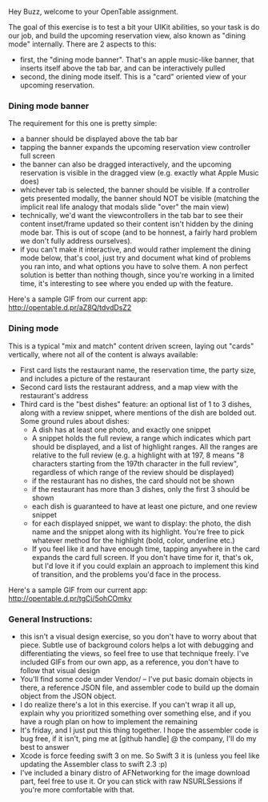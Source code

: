 Hey Buzz, welcome to your OpenTable assignment.

The goal of this exercise is to test a bit your UIKit abilities, so your task is do our job, and build the upcoming reservation view, also known as "dining mode" internally.
There are 2 aspects to this:

- first, the "dining mode banner". That's an apple music-like banner, that inserts itself above the tab bar, and can be interactively pulled
- second, the dining mode itself. This is a "card" oriented view of your upcoming reservation.

### Dining mode banner
The requirement for this one is pretty simple:

- a banner should be displayed above the tab bar
- tapping the banner expands the upcoming reservation view controller full screen
- the banner can also be dragged interactively, and the upcoming reservation is visible in the dragged view (e.g. exactly what Apple Music does)
- whichever tab is selected, the banner should be visible. If a controller gets presented modally, the banner should NOT be visible (matching the implicit real life analogy that modals slide "over" the main view)
- technically, we'd want the viewcontrollers in the tab bar to see their content inset/frame updated so their content isn't hidden by the dining mode bar. This is out of scope (and to be honnest, a fairly hard problem we don't fully address ourselves).
- if you can't make it interactive, and would rather implement the dining mode below, that's cool, just try and document what kind of problems you ran into, and what options you have to solve them. A non perfect solution is better than nothing though, since you're working in a limited time, it's interesting to see where you ended up with the feature.

Here's a sample GIF from our current app: http://opentable.d.pr/aZ8Q/tdvdDsZ2

### Dining mode
This is a typical "mix and match" content driven screen, laying out "cards" vertically, where not all of the content is always available:

- First card lists the restaurant name, the reservation time, the party size, and includes a picture of the restaurant
- Second card lists the restaurant address, and a map view with the restaurant's address
- Third card is the "best dishes" feature: an optional list of 1 to 3 dishes, along with a review snippet, where mentions of the dish are bolded out. Some ground rules about dishes:
	* A dish has at least one photo, and exactly one snippet
	* A snippet holds the full review, a range which indicates which part should be displayed, and a list of highlight ranges. All the ranges are relative to the full review (e.g. a highlight with at 197, 8 means "8 characters starting from the 197th character in the full review", regardless of which range of the review should be displayed)
	* if the restaurant has no dishes, the card should not be shown
	* if the restaurant has more than 3 dishes, only the first 3 should be shown
	* each dish is guaranteed to have at least one picture, and one review snippet
	* for each displayed snippet, we want to display: the photo, the dish name and the snippet along with its highlight. You're free to pick whatever method for the highlight (bold, color, underline etc.)
	* If you feel like it and have enough time, tapping anywhere in the card expands the card full screen. If you don't have time for it, that's ok, but I'd love it if you could explain an approach to implement this kind of transition, and the problems you'd face in the process.

Here's a sample GIF from our current app: http://opentable.d.pr/tgCj/5ohCOmky

### General Instructions:
- this isn't a visual design exercise, so you don't have to worry about that piece. Subtle use of background colors helps a lot with debugging and differentiating the views, so feel free to use that technique freely. I've included GIFs from our own app, as a reference, you don't have to follow that visual design
- You'll find some code under Vendor/ – I've put basic domain objects in there, a reference JSON file, and assembler code to build up the domain object from the JSON object.
- I do realize there's a lot in this exercise. If you can't wrap it all up, explain why you prioritized something over something else, and if you have a rough plan on how to implement the remaining
- It's friday, and I just put this thing together. I hope the assembler code is bug free, if it isn't, ping me at [github handle] @ the company, I'll do my best to answer
- Xcode is force feeding swift 3 on me. So Swift 3 it is (unless you feel like updating the Assembler class to swift 2.3 :p)
- I've included a binary distro of AFNetworking for the image download part, feel free to use it. Or you can stick with raw NSURLSessions if you're more comfortable with that.
